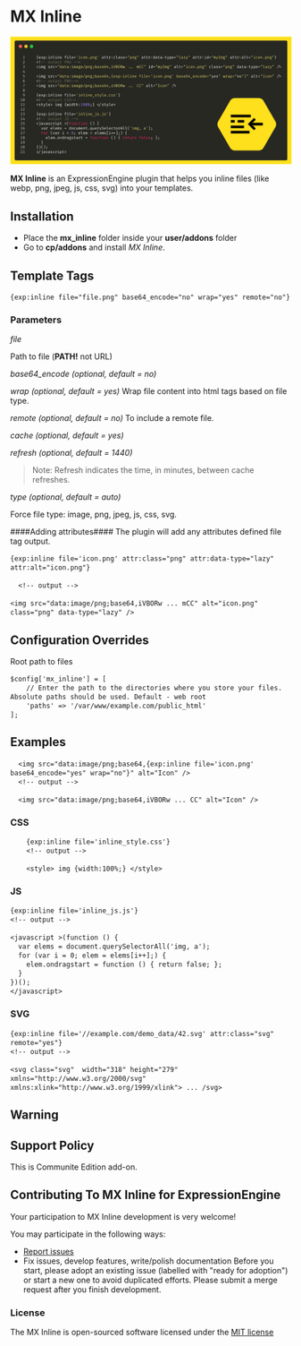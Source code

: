 # MX Inline
![MX Inline Demo](resources/img/mx-inline-demo-logo.png)

**MX Inline** is an ExpressionEngine plugin that helps you inline files (like webp, png, jpeg, js, css, svg) into your templates.

## Installation
* Place the **mx_inline** folder inside your **user/addons** folder
* Go to **cp/addons** and install *MX Inline*.

## Template Tags

	{exp:inline file="file.png" base64_encode="no" wrap="yes" remote="no"}

### Parameters

*file*

Path to file (**PATH!** not URL)

*base64_encode* _(optional, default = no)_

*wrap* _(optional, default = yes)_ 
Wrap file content into html tags based on file type.

*remote* _(optional, default = no)_
To include a remote file.

*cache* _(optional, default = yes)_

*refresh* _(optional, default = 1440)_

> Note: Refresh indicates the time, in minutes, between cache refreshes.

*type* _(optional, default = auto)_

Force file type: image, png, jpeg, js, css, svg.

####Adding attributes####
The plugin will add any attributes defined file tag output. 

	{exp:inline file='icon.png' attr:class="png" attr:data-type="lazy"  attr:alt="icon.png"}
	
	  <!-- output -->
	
	<img src="data:image/png;base64,iVBORw ... mCC" alt="icon.png" class="png" data-type="lazy" />

## Configuration Overrides

Root path to files

	$config['mx_inline'] = [
	    // Enter the path to the directories where you store your files. Absolute paths should be used. Default - web root
	    'paths' => '/var/www/example.com/public_html'
	];

## Examples


	  <img src="data:image/png;base64,{exp:inline file='icon.png' base64_encode="yes" wrap="no"}" alt="Icon" />
	  <!-- output -->
	  
	  <img src="data:image/png;base64,iVBORw ... CC" alt="Icon" />

### CSS ###

		{exp:inline file='inline_style.css'}
		<!-- output -->
		
		<style> img {width:100%;} </style>

### JS ###

	{exp:inline file='inline_js.js'}
	<!-- output -->
	
	<javascript >(function () {
	  var elems = document.querySelectorAll('img, a');
	  for (var i = 0; elem = elems[i++];) {
	    elem.ondragstart = function () { return false; };
	  }
	})();
	</javascript>
	
### SVG ###

	{exp:inline file='//example.com/demo_data/42.svg' attr:class="svg" remote="yes"}
	<!-- output -->
	
	<svg class="svg"  width="318" height="279" xmlns="http://www.w3.org/2000/svg" xmlns:xlink="http://www.w3.org/1999/xlink"> ... /svg>
	


## Warning


## Support Policy
This is Communite Edition add-on.

## Contributing To MX Inline for ExpressionEngine

Your participation to MX Inline development is very welcome!

You may participate in the following ways:

* [Report issues](https://github.com/MaxLazar/mx-inline/issues)
* Fix issues, develop features, write/polish documentation
Before you start, please adopt an existing issue (labelled with "ready for adoption") or start a new one to avoid duplicated efforts.
Please submit a merge request after you finish development.


### License

The MX Inline is open-sourced software licensed under the [MIT license](http://opensource.org/licenses/MIT)
